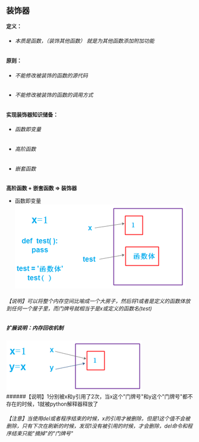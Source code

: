 ## 装饰器 ##
**定义：** 
- ###### 本质是函数，（装饰其他函数） 就是为其他函数添加附加功能
**原则：** 
- ###### 不能修改被装饰的函数的源代码
- ###### 不能修改被装饰的函数的调用方式

**实现装饰器知识储备：** 
- ###### 函数即变量
- ###### 高阶函数
- ###### 嵌套函数

**高阶函数 + 嵌套函数 => 装饰器** 

- 函数即变量
![](https://github.com/ZongYuWang/Operation/blob/master/image/decorator1.png)
###### 【说明】可以将整个内存空间比喻成一个大房子，然后将1或者是定义的函数体放到任何一个屋子里，而门牌号就相当于是x或定义的函数名(test)

##### 扩展说明：内存回收机制
![](https://github.com/ZongYuWang/Operation/blob/master/image/decorator2.png)  
######【说明】1分别被x和y引用了2次，当x这个"门牌号"和y这个"门牌号"都不存在的时候，1就被python解释器释放了
###### 【注意】当使用del或者程序结束的时候，x的引用才被删除，但是1这个值不会被删除，只有下次在刷新的时候，发现1没有被引用的时候，才会删除，del命令和程序结束只能"摘掉"的"门牌号"